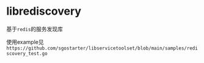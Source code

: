 # librediscovery

基于`redis`的服务发现库

使用example见 `https://github.com/sgostarter/libservicetoolset/blob/main/samples/rediscovery_test.go`
